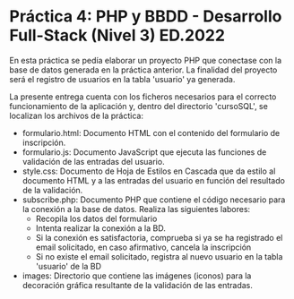 <h1>Práctica 4: PHP y BBDD - Desarrollo Full-Stack (Nivel 3) ED.2022</h1>
<p>
  En esta práctica se pedía elaborar un proyecto PHP que conectase con la base de datos generada en la práctica anterior.
  La finalidad del proyecto será el registro de usuarios en la tabla 'usuario' ya generada.
</p>
<p>
  La presente entrega cuenta con los ficheros necesarios para el correcto funcionamiento de la aplicación y, dentro del directorio 'cursoSQL', se localizan los archivos de la práctica:
  <ul>
    <li>formulario.html: Documento HTML con el contenido del formulario de inscripción.</li>
    <li>formulario.js: Documento JavaScript que ejecuta las funciones de validación de las entradas del usuario.</li>
    <li>style.css: Documento de Hoja de Estilos en Cascada que da estilo al documento HTML y a las entradas del usuario en función del resultado de la validación.</li>
    <li>subscribe.php: Documento PHP que contiene el código necesario para la conexión a la base de datos. Realiza las siguientes labores:
      <ul>
        <li>Recopila los datos del formulario</li>
        <li>Intenta realizar la conexión a la BD.</li>
        <li>Si la conexión es satisfactoria, comprueba si ya se ha registrado el email solicitado, en caso afirmativo, cancela la inscripción</li>
        <li>Si no existe el email solicitado, registra al nuevo usuario en la tabla 'usuario' de la BD</li>
      </ul>
    </li>
    <li>images: Directorio que contiene las imágenes (iconos) para la decoración gráfica resultante de la validación de las entradas.</li>
  </ul>
</p>

